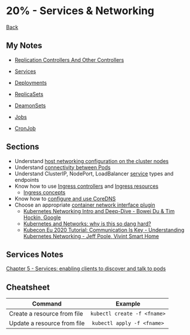 # 20% - Services & Networking
[Back](../README.md)

## My Notes

* [Replication Controllers And Other Controllers](./ReplicationControllersAndOtherControllers.md)

* [Services](./Services.md)

* [Deployments](./Deployments.md)

* [ReplicaSets](./ReplicaSets.md)

* [DeamonSets](./DaemonSets.md)

* [Jobs](./Jobs.md)

* [CronJob](./CronJob.md)

## Sections

* Understand [host networking configuration on the cluster nodes](https://kubernetes.io/docs/concepts/cluster-administration/networking/)
* Understand [connectivity between Pods](https://kubernetes.io/docs/concepts/workloads/pods/#pod-networking)
* Understand ClusterIP, NodePort, LoadBalancer [service](https://kubernetes.io/docs/concepts/services-networking/service/) types and endpoints
* Know how to use [Ingress controllers](https://kubernetes.io/docs/concepts/services-networking/ingress-controllers/) and [Ingress resources](https://kubernetes.io/docs/concepts/services-networking/ingress/#the-ingress-resource)
    - [Ingress concepts](https://kubernetes.io/docs/concepts/services-networking/ingress/)
* Know how to [configure and use CoreDNS](https://kubernetes.io/docs/tasks/administer-cluster/dns-custom-nameservers/)
* Choose an appropriate [container network interface plugin](https://kubernetes.io/docs/setup/production-environment/tools/kubeadm/create-cluster-kubeadm/#pod-network)
    -   [Kubernetes Networking Intro and Deep-Dive - Bowei Du & Tim Hockin, Google](https://youtu.be/tq9ng_Nz9j8)
    -   [Kubernetes and Networks: why is this so dang hard?](https://youtu.be/xB190-yyJnY?t=241)
    -   [Kubecon Eu 2020 Tutorial: Communication Is Key - Understanding Kubernetes Networking - Jeff Poole, Vivint Smart Home](https://youtu.be/InZVNuKY5GY?list=PLj6h78yzYM2O1wlsM-Ma-RYhfT5LKq0XC)

## Services Notes
[Chapter 5 - Services: enabling clients to discover and talk to pods](./Services.md)



## Cheatsheet
| Command       | Example           | 
| ------------- |:-------------:| 
| Create a resource from file | `kubectl create -f <fname>` | 
| Update a resource from file | `kubectl apply -f <fname>` | 